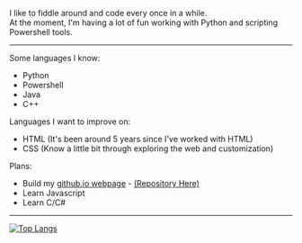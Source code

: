 I like to fiddle around and code every once in a while.<br/>
At the moment, I'm having a lot of fun working with Python and scripting Powershell tools.
<hr/>

Some languages I know:
* Python
* Powershell
* Java
* C++

Languages I want to improve on:
* HTML (It's been around 5 years since I've worked with HTML)
* CSS (Know a little bit through exploring the web and customization)

Plans:
* Build my [github.io webpage](https://sterling-tenn.github.io/) - [(Repository Here)](https://github.com/sterling-tenn/sterling-tenn.github.io)
* Learn Javascript
* Learn C/C#
<hr/>

[![Top Langs](https://github-readme-stats.vercel.app/api/top-langs/?username=sterling-tenn&layout=compact)](https://github.com/anuraghazra/github-readme-stats)
